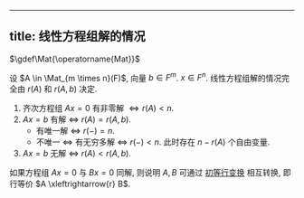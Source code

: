 
---
title: 线性方程组解的情况
---

$\gdef\Mat{\operatorname{Mat}}$

设 $A \in \Mat_{m \times n}(F)$, 向量 $b \in F^m$. $x \in F^n$. 线性方程组解的情况完全由 $r(A)$ 和 $r(A,b)$ 决定. 

1. 齐次方程组 $Ax = 0$ 有非零解 $\iff r(A) < n$. 
1. $Ax = b$ 有解 $\iff$ $r(A) = r(A,b)$. 
    - 有唯一解 $\iff$ $r(-) = n$. 
    - 不唯一 $\iff$ 有无穷多解 $\iff$ $r(-) < n$. 此时存在 $n-r(A)$ 个自由变量. 
1. $Ax = b$ 无解 $\iff$ $r(A) < r(A,b)$. 

如果方程组 $Ax = 0$ 与 $Bx = 0$ 同解, 则说明 $A,B$ 可通过 [初等行变换](./0143.md) 相互转换, 即行等价 $A \xleftrightarrow{r} B$. 

